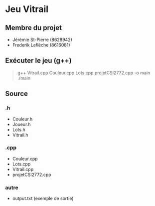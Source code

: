 # Jeu Vitrail

## Membre du projet
* Jérémie St-Pierre (8628942)
* Frederik Laflèche (8616081)

## Exécuter le jeu (g++)
> g++ Vitrail.cpp Couleur.cpp Lots.cpp projetCSI2772.cpp -o main
> ./main

## Source
### .h
* Couleur.h
* Joueur.h
* Lots.h
* Vitrail.h
### .cpp
* Couleur.cpp
* Lots.cpp
* Vitrail.cpp
* projetCSI2772.cpp
### autre
* output.txt (exemple de sortie)

